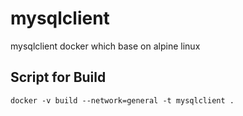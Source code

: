 # mysqlclient 
mysqlclient docker which base on alpine linux



## Script for Build


```
docker -v build --network=general -t mysqlclient .
````
